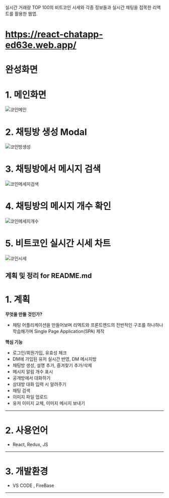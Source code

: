 실시간 거래량 TOP 100의 비트코인 시세와 각종 정보들과
실시간 채팅을 접목한 리액트를 활용한 웹앱.
# https://react-chatapp-ed63e.web.app/

# 완성화면
# 1. 메인화면
![코인메인](https://github.com/juni0914/Coin_chat/assets/100837725/818d1da6-015c-420a-9a6a-022d339fc0b9)
# 2. 채팅방 생성 Modal
![코인방생성](https://github.com/juni0914/Coin_chat/assets/100837725/1256ce12-b262-4ad2-bfad-cec7932f08b8)
# 3. 채팅방에서 메시지 검색
![코인메세지검색](https://github.com/juni0914/Coin_chat/assets/100837725/b33bdb63-b19c-419c-a1d3-9ed2d3ec3482)
# 4. 채팅방의 메시지 개수 확인
![코인메세지개수](https://github.com/juni0914/Coin_chat/assets/100837725/b8941cdf-d54a-4a72-9783-bbde21ad9186)
# 5. 비트코인 실시간 시세 차트
![코인시세](https://github.com/juni0914/Coin_chat/assets/100837725/05f299fc-5818-4624-b1c3-3fb6b2a92f3e)


계획 및 정리 for README.md
---
# 1. 계획

  __무엇을 만들 것인가?__

  - 채팅 어플리케이션을 만들어보며 리액트와 프론트엔드의 전반적인 구조를 하나하나 학습해가며 Single Page Application(SPA) 제작
    
  __핵심 기능__
  - 로그인/회원가입, 유효성 체크
  - DM에 가입된 유저 실시간 반영, DM 메시지방
  - 채팅방 생성, 설명 추가, 즐겨찾기 추가/삭제
  - 메시지 알림 개수 표시
  - 공개방에서 대화하기
  - 상대방 대화 입력 시 알려주기
  - 채팅 검색
  - 이미지 파일 업로드 
  - 유저 이미지 교체, 이미지 메시지 보내기

---
# 2. 사용언어
  - React, Redux, JS 

---
# 3. 개발환경
  - VS CODE , FireBase




---



